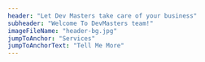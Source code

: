 ```yaml
---
header: "Let Dev Masters take care of your business"
subheader: "Welcome To DevMasters team!"
imageFileName: "header-bg.jpg"
jumpToAnchor: "Services"
jumpToAnchorText: "Tell Me More"
---
```

